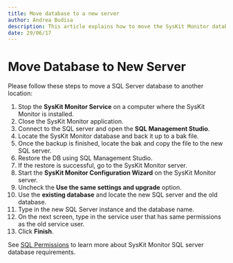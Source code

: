 ```yaml
---
title: Move database to a new server
author: Andrea Budisa
description: This article explains how to move the SysKit Monitor database to a new server.
date: 29/06/17
---
```


# Move Database to New Server

Please follow these steps to move a SQL Server database to another location:

1. Stop the **SysKit Monitor Service** on a computer where the SysKit Monitor is installed.
2. Close the SysKit Monitor application.
3. Connect to the SQL server and open the **SQL Management Studio**.
4. Locate the SysKit Monitor database and back it up to a bak file.
5. Once the backup is finished, locate the bak and copy the file to the new SQL server.
6. Restore the DB using SQL Management Studio.
7. If the restore is successful, go to the SysKit Monitor server.
8. Start the **SysKit Monitor Configuration Wizard** on the SysKit Monitor server.
9. Uncheck the **Use the same settings and upgrade** option.
10. Use the **existing database** and locate the new SQL server and the old database.
11. Type in the new SQL Server instance and the database name.
12. On the next screen, type in the service user that has same permissions as the old service user.
13. Click **Finish**.

See [SQL Permissions](move-database-to-new-server.md#internal/installation-configuration/configuration-wizard/sql-permissions/create-sql-login) to learn more about SysKit Monitor SQL server database requirements.

